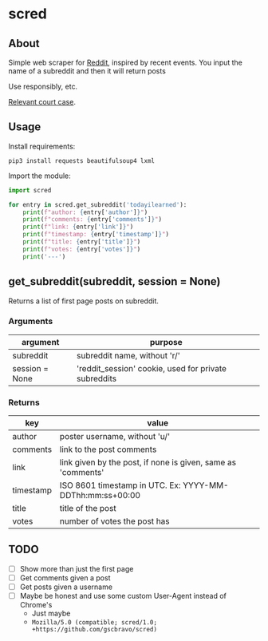 # scred

## About

Simple web scraper for [Reddit](https://old.reddit.com), inspired by recent
events. You input the name of a subreddit and then it will return posts

Use responsibly, etc.

[Relevant court case](https://en.wikipedia.org/wiki/HiQ_Labs_v._LinkedIn).

## Usage

Install requirements:

```
pip3 install requests beautifulsoup4 lxml
```

Import the module:

```python
import scred

for entry in scred.get_subreddit('todayilearned'):
    print(f"author: {entry['author']}")
    print(f"comments: {entry['comments']}")
    print(f"link: {entry['link']}")
    print(f"timestamp: {entry['timestamp']}")
    print(f"title: {entry['title']}")
    print(f"votes: {entry['votes']}")
    print('---')
```

## get_subreddit(subreddit, session = None)

Returns a list of first page posts on subreddit.

### Arguments

| argument       | purpose                                              |
| -------------- | ---------------------------------------------------- |
| subreddit      | subreddit name, without 'r/'                         |
| session = None | 'reddit_session' cookie, used for private subreddits |

### Returns

| key       | value                                                        |
| --------- | ------------------------------------------------------------ |
| author    | poster username, without 'u/'                                |
| comments  | link to the post comments                                    |
| link      | link given by the post, if none is given, same as 'comments' |
| timestamp | ISO 8601 timestamp in UTC. Ex: YYYY-MM-DDThh:mm:ss+00:00     |
| title     | title of the post                                            |
| votes     | number of votes the post has                                 |

## TODO

- [ ] Show more than just the first page
- [ ] Get comments given a post
- [ ] Get posts given a username
- [ ] Maybe be honest and use some custom User-Agent instead of Chrome's
	- Just maybe
	- `Mozilla/5.0 (compatible; scred/1.0; +https://github.com/gscbravo/scred)`
